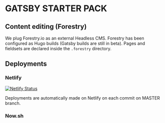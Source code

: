 GATSBY STARTER PACK
===================

## Content editing (Forestry)

We plug Forestry.io as an external Headless CMS.
Forestry has been configured as Hugo builds (Gatsby builds are still in beta).
Pages and fieldsets are declared inside the `.forestry` directory.

## Deployments

### Netlify

[![Netlify Status](https://api.netlify.com/api/v1/badges/d184b20e-c57a-48c4-b774-b32bfef75744/deploy-status)](https://app.netlify.com/sites/gatsby-starter-netlify/deploys)

Deployments are automatically made on Netlify on each commit on MASTER branch.

### Now.sh
